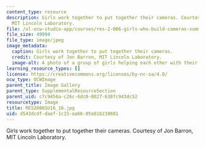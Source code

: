 ```yaml
---
content_type: resource
description: Girls work together to put together their cameras. Courtesy of Jon Barron,
  MIT Lincoln Laboratory.
file: /ol-ocw-studio-app/courses/res-2-006-girls-who-build-cameras-summer-2016/d543dcdfdaef1c15aa6605a916238881_RES2006SU16_16.jpg
file_size: 49994
file_type: image/jpeg
image_metadata:
  caption: Girls work together to put together their cameras.
  credit: Courtesy of Jon Barron, MIT Lincoln Laboratory.
  image-alt: A photo of a group of girls helping each other with their camera builds.
learning_resource_types: []
license: https://creativecommons.org/licenses/by-nc-sa/4.0/
ocw_type: OCWImage
parent_title: Image Gallery
parent_type: SupplementalResourceSection
parent_uid: c7c9456a-c26c-6dc0-0027-638fc943dc52
resourcetype: Image
title: RES2006SU16_16.jpg
uid: d543dcdf-daef-1c15-aa66-05a916238881
---
```

Girls work together to put together their cameras. Courtesy of Jon Barron, MIT Lincoln Laboratory.